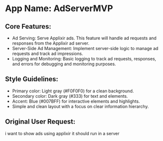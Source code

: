 # **App Name**: AdServerMVP

## Core Features:

- Ad Serving: Serve Applixir ads. This feature will handle ad requests and responses from the Applixir ad server.
- Server-Side Ad Management: Implement server-side logic to manage ad requests and track ad impressions.
- Logging and Monitoring: Basic logging to track ad requests, responses, and errors for debugging and monitoring purposes.

## Style Guidelines:

- Primary color: Light gray (#F0F0F0) for a clean background.
- Secondary color: Dark gray (#333) for text and elements.
- Accent: Blue (#007BFF) for interactive elements and highlights.
- Simple and clean layout with a focus on clear information hierarchy.

## Original User Request:
i want to show ads using applixir it should run in a server
  